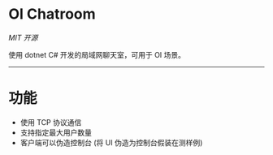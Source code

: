 # OI Chatroom

*MIT 开源*

使用 dotnet C# 开发的局域网聊天室，可用于 OI 场景。

---

# 功能

- 使用 TCP 协议通信
- 支持指定最大用户数量
- 客户端可以伪造控制台 (将 UI 伪造为控制台假装在测样例)
